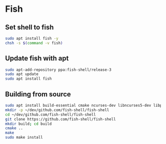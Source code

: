 # Fish

## Set shell to fish

```sh
sudo apt install fish -y
chsh -s $(command -v fish)
```

## Update fish with apt

```sh
sudo apt-add-repository ppa:fish-shell/release-3
sudo apt update
sudo apt install fish
```

## Building from source

```sh
sudo apt install build-essential cmake ncurses-dev libncurses5-dev libpcre2-dev gettext -y
mkdir -p ~/dev/github.com/fish-shell/fish-shell
cd ~/dev/github.com/fish-shell/fish-shell
git clone https://github.com/fish-shell/fish-shell
mkdir build; cd build
cmake ..
make
sudo make install
```
